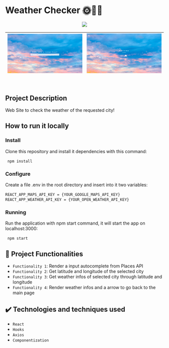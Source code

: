# Weather Checker 🌞👍🏻

<p align="center">
<img src="https://img.shields.io/badge/STATUS-COMPLETED-success"/>
</p>

<!-- <p>
<img float="left" width="50%" src="./readme-pics/print1.jpg"/>
<img float="right"  width="50%"  src="./readme-pics/print2.jpg"/>
</p> -->

| ![alt-text-1](./readme-pics/print1.jpg "title-1") | ![alt-text-2](./readme-pics/print2.jpg "title-2") |
| :-----------------------------------------------: | :-----------------------------------------------: |

&nbsp;
&nbsp;

## Project Description

Web Site to check the weather of the requested city!

## How to run it locally

### Install

Clone this repository and install it dependencies with this command:

```
 npm install
```

### Configure

Create a file .env in the root directory and insert into it two variables:

```
REACT_APP_MAPS_API_KEY = {YOUR_GOOGLE_MAPS_API_KEY}
REACT_APP_WEATHER_API_KEY = {YOUR_OPEN_WEATHER_API_KEY}
```

### Running

Run the application with npm start command, it will start the app on localhost:3000:

```
 npm start
```

## :hammer: Project Functionalities

- `Functionality 1`: Render a input autocomplete from Places API
- `Functionality 2`: Get latitude and longitude of the selected city
- `Functionality 3`: Get weather infos of selected city through latitude and longitude
- `Functionality 4`: Render weather infos and a arrow to go back to the main page

## ✔️ Technologies and techniques used

- `React`
- `Hooks`
- `Axios`
- `Componentization`
